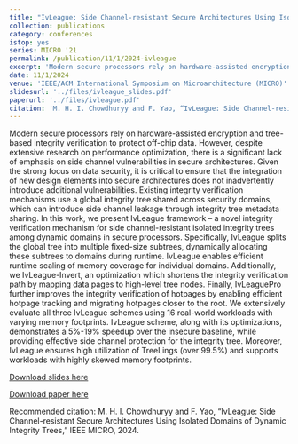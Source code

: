 ```yaml
---
title: "IvLeague: Side Channel-resistant Secure Architectures Using Isolated Domains of Dynamic Integrity Trees"
collection: publications
category: conferences
istop: yes
series: MICRO '21
permalink: /publication/11/1/2024-ivleague
excerpt: 'Modern secure processors rely on hardware-assisted encryption and tree-based integrity verification to protect off-chip data. However, despite extensive research on performance optimization, there is a significant lack of emphasis on side channel vulnerabilities in secure architectures. Given the strong focus on data security, it is critical to ensure that the integration of new design elements into secure architectures does not inadvertently introduce additional vulnerabilities. Existing ...'
date: 11/1/2024
venue: 'IEEE/ACM International Symposium on Microarchitecture (MICRO)'
slidesurl: '../files/ivleague_slides.pdf'
paperurl: '../files/ivleague.pdf'
citation: 'M. H. I. Chowdhuryy and F. Yao, “IvLeague: Side Channel-resistant Secure Architectures Using Isolated Domains of Dynamic Integrity Trees,” IEEE MICRO, 2024.'
---
```

Modern secure processors rely on hardware-assisted encryption and tree-based integrity verification to protect off-chip data. However, despite extensive research on performance optimization, there is a significant lack of emphasis on side channel vulnerabilities in secure architectures. Given the strong focus on data security, it is critical to ensure that the integration of new design elements into secure architectures does not inadvertently introduce additional vulnerabilities. Existing integrity verification mechanisms use a global integrity tree shared across security domains, which can introduce side channel leakage through integrity tree metadata sharing. In this work, we present IvLeague framework – a novel integrity verification mechanism for side channel-resistant isolated integrity trees among dynamic domains in secure processors. Specifically, IvLeague splits the global tree into multiple fixed-size subtrees, dynamically allocating these subtrees to domains during runtime. IvLeague enables efficient runtime scaling of memory coverage for individual domains. Additionally, we IvLeague-Invert, an optimization which shortens the integrity verification path by mapping data pages to high-level tree nodes. Finally, IvLeaguePro further improves the integrity verification of hotpages by enabling efficient hotpage tracking and migrating hotpages closer to the root. We extensively evaluate all three IvLeague schemes using 16 real-world workloads with varying memory footprints. IvLeague scheme, along with its optimizations, demonstrates a 5%-19% speedup over the insecure baseline, while providing effective side channel protection for the integrity tree. Moreover, IvLeague ensures high utilization of TreeLings (over 99.5%) and supports workloads with highly skewed memory footprints.

[Download slides here](../files/ivleague_slides.pdf)

[Download paper here](../files/ivleague.pdf)

Recommended citation: M. H. I. Chowdhuryy and F. Yao, “IvLeague: Side Channel-resistant Secure Architectures Using Isolated Domains of Dynamic Integrity Trees,” IEEE MICRO, 2024.